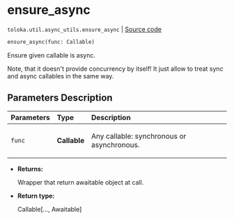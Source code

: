 # ensure_async
`toloka.util.async_utils.ensure_async` | [Source code](https://github.com/Toloka/toloka-kit/blob/v1.1.3/src/util/async_utils.py#L76)

```python
ensure_async(func: Callable)
```

Ensure given callable is async.


Note, that it doesn't provide concurrency by itself!
It just allow to treat sync and async callables in the same way.

## Parameters Description

| Parameters | Type | Description |
| :----------| :----| :-----------|
`func`|**Callable**|<p>Any callable: synchronous or asynchronous.</p>

* **Returns:**

  Wrapper that return awaitable object at call.

* **Return type:**

  Callable\[..., Awaitable\]
